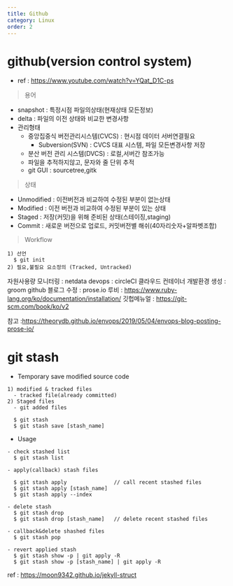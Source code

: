 ```yaml
---
title: Github
category: Linux
order: 2
---
```



# github(version control system) 
  - ref : https://www.youtube.com/watch?v=YQat_D1C-ps
> 용어
  - snapshot : 특정시점 파일의상태(현재상태 모든정보)
  - delta : 파일의 이전 상태와 비교한 변경사항
  - 관리형태
    - 중앙집중식 버전관리시스템(CVCS) : 현시점 데이터 서버연결필요
      - Subversion(SVN) : CVCS 대표 시스템, 파일 모든변경사항 저장
    - 분산 버전 관리 시스템(DVCS) : 로컬,서버간 참조가능
    - 파일을 추적하지않고, 문자와 줄 단위 추적
    - git GUI : sourcetree,gitk
  
> 상태
  - Unmodified : 이전버전과 비교하여 수정된 부분이 없는상태
  - Modified : 이전 버전과 비교하여 수정된 부분이 있는 상태
  - Staged : 저장(커밋)을 위해 준비된 상태(스테이징,staging)
  - Commit : 새로운 버전으로 업로드, 커밋버전별 해쉬(40자리숫자+알파벳조합)
  
> Workflow
  ```
  1) 선언
    $ git init
  2) 필요,불필요 요소정의 (Tracked, Untracked)
  ```

자원사용량 모니터링 : netdata
devops : circleCI
클라우드 컨테이너 개발환경 생성 : groom
github 블로그 수정 : prose.io
루비 : https://www.ruby-lang.org/ko/documentation/installation/
깃헙메뉴얼 : https://git-scm.com/book/ko/v2

참고 :https://theorydb.github.io/envops/2019/05/04/envops-blog-posting-prose-io/



# git stash
- Temporary save modified source code
```
1) modified & tracked files
  - tracked file(already committed)
2) Staged files
  - git added files
  
  $ git stash
  $ git stash save [stash_name]
```
- Usage

```
- check stashed list
  $ git stash list
  
- apply(callback) stash files

  $ git stash apply               // call recent stashed files
  $ git stash apply [stash_name]
  $ git stash apply --index

- delete stash
  $ git stash drop
  $ git stash drop [stash_name]   // delete recent stashed files

- callback&delete shashed files
  $ git stash pop
  
- revert applied stash
  $ git stash show -p | git apply -R
  $ git stash show -p [stash_name] | git apply -R
```

ref : https://moon9342.github.io/jekyll-struct

